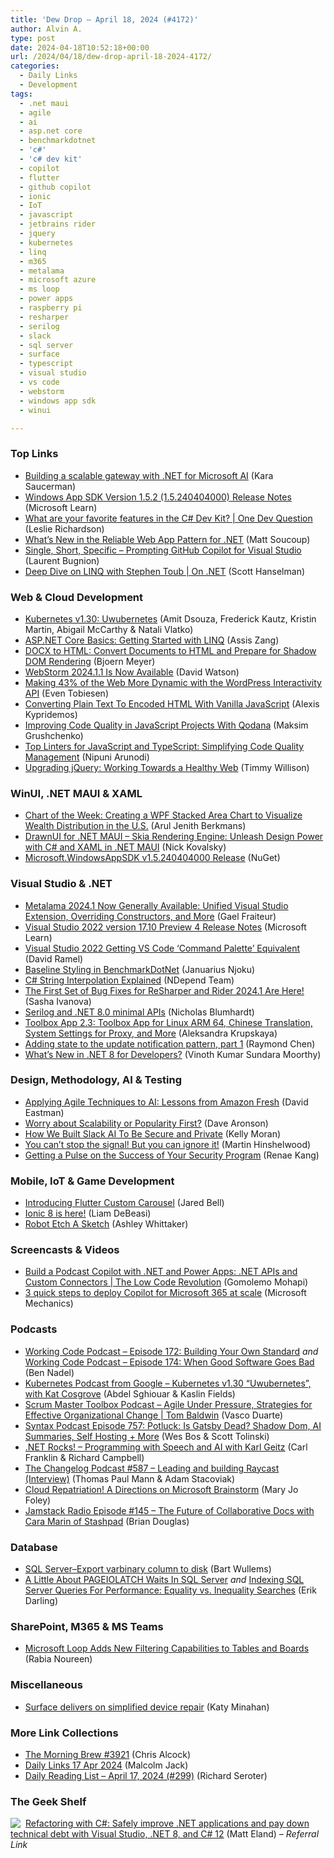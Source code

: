 ```yaml
---
title: 'Dew Drop – April 18, 2024 (#4172)'
author: Alvin A.
type: post
date: 2024-04-18T10:52:18+00:00
url: /2024/04/18/dew-drop-april-18-2024-4172/
categories:
  - Daily Links
  - Development
tags:
  - .net maui
  - agile
  - ai
  - asp.net core
  - benchmarkdotnet
  - 'c#'
  - 'c# dev kit'
  - copilot
  - flutter
  - github copilot
  - ionic
  - IoT
  - javascript
  - jetbrains rider
  - jquery
  - kubernetes
  - linq
  - m365
  - metalama
  - microsoft azure
  - ms loop
  - power apps
  - raspberry pi
  - resharper
  - serilog
  - slack
  - sql server
  - surface
  - typescript
  - visual studio
  - vs code
  - webstorm
  - windows app sdk
  - winui

---
```

### <a name="top"></a>Top Links

  * <a href="https://devblogs.microsoft.com/dotnet/building-a-scalable-gateway-for-microsoft-ai/" target="_blank" rel="noopener">Building a scalable gateway with .NET for Microsoft AI</a> (Kara Saucerman)
  * <a href="https://learn.microsoft.com/en-us/windows/apps/windows-app-sdk/stable-channel#version-152-15240404000" target="_blank" rel="noopener">Windows App SDK Version 1.5.2 (1.5.240404000) Release Notes</a> (Microsoft Learn)
  * <a href="http://www.youtube.com/watch?v=nyN-_Af5evw" target="_blank" rel="noopener">What are your favorite features in the C# Dev Kit? | One Dev Question</a> (Leslie Richardson)
  * <a href="https://techcommunity.microsoft.com/t5/apps-on-azure-blog/what-s-new-in-the-reliable-web-app-pattern-for-net/ba-p/4116085" target="_blank" rel="noopener">What&#8217;s New in the Reliable Web App Pattern for .NET</a> (Matt Soucoup)
  * <a href="https://techcommunity.microsoft.com/t5/microsoft-developer-community/single-short-specific-prompting-github-copilot-for-visual-studio/ba-p/4117226" target="_blank" rel="noopener">Single, Short, Specific &#8211; Prompting GitHub Copilot for Visual Studio</a> (Laurent Bugnion)
  * <a href="https://www.youtube.com/watch?v=xKr96nIyCFM&ab_channel=dotnet" target="_blank" rel="noopener">Deep Dive on LINQ with Stephen Toub | On .NET</a> (Scott Hanselman)



### <a name="web"></a>Web & Cloud Development

  * <a href="https://kubernetes.io/blog/2024/04/17/kubernetes-v1-30-release/" target="_blank" rel="noopener">Kubernetes v1.30: Uwubernetes</a> (Amit Dsouza, Frederick Kautz, Kristin Martin, Abigail McCarthy & Natali Vlatko)
  * <a href="https://www.telerik.com/blogs/asp-net-core-basics-getting-started-linq" target="_blank" rel="noopener">ASP.NET Core Basics: Getting Started with LINQ</a> (Assis Zang)
  * <a href="https://www.textcontrol.com/blog/2024/04/17/docx-to-html-convert-documents-to-html-and-prepare-for-shadow-dom-rendering/" target="_blank" rel="noopener">DOCX to HTML: Convert Documents to HTML and Prepare for Shadow DOM Rendering</a> (Bjoern Meyer)
  * <a href="https://blog.jetbrains.com/webstorm/2024/04/webstorm-2024-1-1/" target="_blank" rel="noopener">WebStorm 2024.1.1 Is Now Available</a> (David Watson)
  * <a href="https://wordpress.com/blog/2024/04/17/interactivity-api/" target="_blank" rel="noopener">Making 43% of the Web More Dynamic with the WordPress Interactivity API</a> (Even Tobiesen)
  * <a href="https://smashingmagazine.com/2024/04/converting-text-encoded-html-vanilla-javascript/" target="_blank" rel="noopener">Converting Plain Text To Encoded HTML With Vanilla JavaScript</a> (Alexis Kypridemos)
  * <a href="https://blog.jetbrains.com/qodana/2024/04/improving-code-quality-in-javascript-projects-with-qodana/" target="_blank" rel="noopener">Improving Code Quality in JavaScript Projects With Qodana</a> (Maksim Grushchenko)
  * <a href="https://www.syncfusion.com/blogs/post/top-linters-javascript-typescript" target="_blank" rel="noopener">Top Linters for JavaScript and TypeScript: Simplifying Code Quality Management</a> (Nipuni Arunodi)
  * <a href="https://blog.jquery.com/2024/04/17/upgrading-jquery-working-towards-a-healthy-web/" target="_blank" rel="noopener">Upgrading jQuery: Working Towards a Healthy Web</a> (Timmy Willison)



### <a name="silverlight"></a>WinUI, .NET MAUI & XAML

  * <a href="https://www.syncfusion.com/blogs/post/wpf-stacked-area-chart-us-wealth-data?utm_source=alvinashcraft&utm_medium=email&utm_campaign=alvinashcraft_blog_edmapr24" target="_blank" rel="noopener">Chart of the Week: Creating a WPF Stacked Area Chart to Visualize Wealth Distribution in the U.S.</a> (Arul Jenith Berkmans)
  * <a href="https://github.com/taublast/DrawnUi.Maui" target="_blank" rel="noopener">DrawnUI for .NET MAUI &#8211; Skia Rendering Engine: Unleash Design Power with C# and XAML in .NET MAUI</a> (Nick Kovalsky)
  * <a href="https://www.nuget.org/packages/Microsoft.WindowsAppSDK/1.5.240404000" target="_blank" rel="noopener">Microsoft.WindowsAppSDK v1.5.240404000 Release</a> (NuGet)



### <a name="dotnet"></a>Visual Studio & .NET

  * <a href="https://blog.postsharp.net/metalama-2024-1-ga.html" target="_blank" rel="noopener">Metalama 2024.1 Now Generally Available: Unified Visual Studio Extension, Overriding Constructors, and More</a> (Gael Fraiteur)
  * <a href="https://learn.microsoft.com/en-us/visualstudio/releases/2022/release-notes-preview#17.10.0-pre.4.0" target="_blank" rel="noopener">Visual Studio 2022 version 17.10 Preview 4 Release Notes</a> (Microsoft Learn)
  * <a href="https://visualstudiomagazine.com/Articles/2024/04/17/visual-studio-shortcuts.aspx" target="_blank" rel="noopener">Visual Studio 2022 Getting VS Code &#8216;Command Palette&#8217; Equivalent</a> (David Ramel)
  * <a href="https://code-maze.com/csharp-baseline-styling-in-benchmarkdotnet/" target="_blank" rel="noopener">Baseline Styling in BenchmarkDotNet</a> (Januarius Njoku)
  * <a href="https://blog.ndepend.com/c-string-interpolation-explained/" target="_blank" rel="noopener">C# String Interpolation Explained</a> (NDepend Team)
  * <a href="https://blog.jetbrains.com/dotnet/2024/04/17/the-first-set-of-bug-fixes-for-resharper-and-rider-2024-1-are-here/" target="_blank" rel="noopener">The First Set of Bug Fixes for ReSharper and Rider 2024.1 Are Here!</a> (Sasha Ivanova)
  * <a href="https://nblumhardt.com/2024/04/serilog-net8-0-minimal/" target="_blank" rel="noopener">Serilog and .NET 8.0 minimal APIs</a> (Nicholas Blumhardt)
  * <a href="https://blog.jetbrains.com/toolbox-app/2024/04/toolbox-app-2-3-toolbox-app-for-linux-arm-64-chinese-translation-system-settings-for-proxy-and-more/" target="_blank" rel="noopener">Toolbox App 2.3: Toolbox App for Linux ARM 64, Chinese Translation, System Settings for Proxy, and More</a> (Aleksandra Krupskaya)
  * <a href="https://devblogs.microsoft.com/oldnewthing/20240417-00/?p=109679" target="_blank" rel="noopener">Adding state to the update notification pattern, part 1</a> (Raymond Chen)
  * <a href="https://www.syncfusion.com/blogs/post/whats-new-dot-net-8-for-developers" target="_blank" rel="noopener">What’s New in .NET 8 for Developers?</a> (Vinoth Kumar Sundara Moorthy)



### <a name="design"></a>Design, Methodology, AI & Testing

  * <a href="https://thenewstack.io/applying-agile-techniques-to-ai-lessons-from-amazon-fresh/" target="_blank" rel="noopener">Applying Agile Techniques to AI: Lessons from Amazon Fresh</a> (David Eastman)
  * <a href="https://www.codosaur.us/blog/worry-about-scalability-or-popularity-first" target="_blank" rel="noopener">Worry about Scalability or Popularity First?</a> (Dave Aronson)
  * <a href="https://slack.engineering/how-we-built-slack-ai-to-be-secure-and-private/" target="_blank" rel="noopener">How We Built Slack AI To Be Secure and Private</a> (Kelly Moran)
  * <a href="https://nkdagility.com/blog/you-cant-stop-the-signal-but-you-can-ignore-it/" target="_blank" rel="noopener">You can’t stop the signal! But you can ignore it!</a> (Martin Hinshelwood)
  * <a href="https://blog.developer.adobe.com/getting-a-pulse-on-the-success-of-your-security-program-db310970424e?source=rss----9342990108af---4" target="_blank" rel="noopener">Getting a Pulse on the Success of Your Security Program</a> (Renae Kang)



### <a name="mobile"></a>Mobile, IoT & Game Development

  * <a href="https://blog.gskinner.com/archives/2024/04/introducing-flutter-custom-carousel.html" target="_blank" rel="noopener">Introducing Flutter Custom Carousel</a> (Jared Bell)
  * <a href="https://ionic.io/blog/ionic-8-is-here" target="_blank" rel="noopener">Ionic 8 is here!</a> (Liam DeBeasi)
  * <a href="https://www.raspberrypi.com/news/robot-etch-a-sketch/" target="_blank" rel="noopener">Robot Etch A Sketch</a> (Ashley Whittaker)



### <a name="videos"></a>Screencasts & Videos

  * <a href="http://www.youtube.com/watch?v=nPMcJILg3NA" target="_blank" rel="noopener">Build a Podcast Copilot with .NET and Power Apps: .NET APIs and Custom Connectors | The Low Code Revolution</a> (Gomolemo Mohapi)
  * <a href="http://www.youtube.com/watch?v=Fat__1WnHUQ" target="_blank" rel="noopener">3 quick steps to deploy Copilot for Microsoft 365 at scale</a> (Microsoft Mechanics)



### <a name="podcasts"></a>Podcasts

  * <a href="https://www.bennadel.com/blog/4633-working-code-podcast-episode-172-building-your-own-standard.htm" target="_blank" rel="noopener">Working Code Podcast &#8211; Episode 172: Building Your Own Standard</a> _and_ <a href="https://www.bennadel.com/blog/4634-working-code-podcast-episode-174-when-good-software-goes-bad.htm" target="_blank" rel="noopener">Working Code Podcast &#8211; Episode 174: When Good Software Goes Bad</a> (Ben Nadel)
  * <a href="http://sites.libsyn.com/419861/kubernetes-v130-uwubernetes-with-kat-cosgrove" target="_blank" rel="noopener">Kubernetes Podcast from Google &#8211; Kubernetes v1.30 “Uwubernetes”, with Kat Cosgrove</a> (Abdel Sghiouar & Kaslin Fields)
  * <a href="https://scrummastertoolbox.libsyn.com/agile-under-pressure-strategies-for-effective-organizational-change-tom-baldwin" target="_blank" rel="noopener">Scrum Master Toolbox Podcast &#8211; Agile Under Pressure, Strategies for Effective Organizational Change | Tom Baldwin</a> (Vasco Duarte)
  * <a href="https://syntax.fm/757" target="_blank" rel="noopener">Syntax Podcast Episode 757: Potluck: Is Gatsby Dead? Shadow Dom, AI Summaries, Self Hosting + More</a> (Wes Bos & Scott Tolinski)
  * <a href="https://www.spreaker.com/episode/programming-with-speech-and-ai-with-karl-geitz--59521083" target="_blank" rel="noopener">.NET Rocks! &#8211; Programming with Speech and AI with Karl Geitz</a> (Carl Franklin & Richard Campbell)
  * <a href="https://changelog.com/podcast/587" target="_blank" rel="noopener">The Changelog Podcast #587 &#8211; Leading and building Raycast (Interview)</a> (Thomas Paul Mann & Adam Stacoviak)
  * <a href="https://www.directionsonmicrosoft.com/members/podcast/briefing/cloud-repatriation-directions-microsoft-brainstorm" target="_blank" rel="noopener">Cloud Repatriation! A Directions on Microsoft Brainstorm</a> (Mary Jo Foley)
  * <a href="https://www.heavybit.com/library/podcasts/jamstack-radio/ep-145-the-future-of-collaborative-docs-with-cara-marin-of-stashpad/" target="_blank" rel="noopener">Jamstack Radio Episode #145 &#8211; The Future of Collaborative Docs with Cara Marin of Stashpad</a> (Brian Douglas)



### <a name="sql"></a>Database

  * <a href="https://bartwullems.blogspot.com/2024/04/sql-serverexport-varbinary-column-to.html" target="_blank" rel="noopener">SQL Server–Export varbinary column to disk</a> (Bart Wullems)
  * <a href="https://erikdarling.com/a-little-about-pageiolatch-waits-in-sql-server/" target="_blank" rel="noopener">A Little About PAGEIOLATCH Waits In SQL Server</a> _and_ <a href="https://erikdarling.com/indexing-sql-server-queries-for-performance-equality-vs-inequality-searches/" target="_blank" rel="noopener">Indexing SQL Server Queries For Performance: Equality vs. Inequality Searches</a> (Erik Darling)



### <a name="sp"></a>SharePoint, M365 & MS Teams

  * <a href="https://petri.com/microsoft-loop-filters-tables-boards/" target="_blank" rel="noopener">Microsoft Loop Adds New Filtering Capabilities to Tables and Boards</a> (Rabia Noureen)



### <a name="misc"></a>Miscellaneous

  * <a href="https://techcommunity.microsoft.com/t5/surface-it-pro-blog/surface-delivers-on-simplified-device-repair/ba-p/4111451" target="_blank" rel="noopener">Surface delivers on simplified device repair</a> (Katy Minahan)



### <a name="links"></a>More Link Collections

  * <a href="https://blog.cwa.me.uk/2024/04/18/the-morning-brew-3921/" target="_blank" rel="noopener">The Morning Brew #3921</a> (Chris Alcock)
  * <a href="http://inquisitorjax.blogspot.com/2024/04/daily-links-17-apr-2024.html" target="_blank" rel="noopener">Daily Links 17 Apr 2024</a> (Malcolm Jack)
  * <a href="https://seroter.com/2024/04/17/daily-reading-list-april-17-2024-299/" target="_blank" rel="noopener">Daily Reading List – April 17, 2024 (#299)</a> (Richard Seroter)



### <a name="shelf"></a>The Geek Shelf

<a href="https://www.amazon.com/dp/1835089984/?tag=amavin-20" target="_blank" rel="noopener"><img decoding="async" align="left" style="margin: 0px 4px 0px 0px; border: 0px currentcolor; border-image: none; float: left; display: inline; background-image: none;" src="https://m.media-amazon.com/images/I/51WbrSz58FL._SS135_.jpg" border="0" /></a>&nbsp;<a href="https://www.amazon.com/dp/1835089984/?tag=amavin-20" target="_blank" rel="noopener">Refactoring with C#: Safely improve .NET applications and pay down technical debt with Visual Studio, .NET 8, and C# 12</a> (Matt Eland) _&#8211; Referral Link_